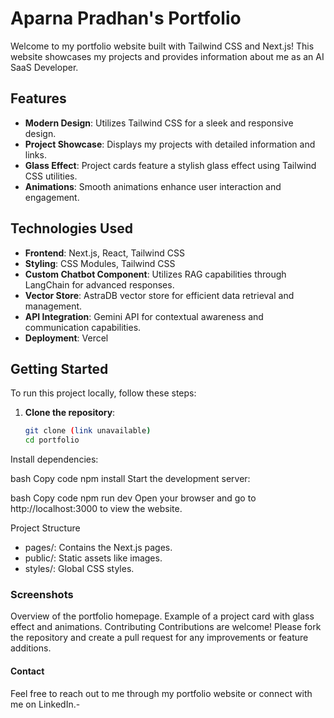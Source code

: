 # Aparna Pradhan's Portfolio

Welcome to my portfolio website built with Tailwind CSS and Next.js! This website showcases my projects and provides information about me as an AI SaaS Developer.

## Features

- **Modern Design**: Utilizes Tailwind CSS for a sleek and responsive design.
- **Project Showcase**: Displays my projects with detailed information and links.
- **Glass Effect**: Project cards feature a stylish glass effect using Tailwind CSS utilities.
- **Animations**: Smooth animations enhance user interaction and engagement.

## Technologies Used

- **Frontend**: Next.js, React, Tailwind CSS
- **Styling**: CSS Modules, Tailwind CSS
- **Custom Chatbot Component**: Utilizes RAG capabilities through LangChain for advanced responses.
- **Vector Store**: AstraDB vector store for efficient data retrieval and management.
- **API Integration**: Gemini API for contextual awareness and communication capabilities.
- **Deployment**: Vercel

## Getting Started

To run this project locally, follow these steps:

1. **Clone the repository**:
   ```bash
   git clone (link unavailable)
   cd portfolio
Install dependencies:

bash
Copy code
npm install
Start the development server:

bash
Copy code
npm run dev
Open your browser and go to http://localhost:3000 to view the website.

Project Structure
- pages/: Contains the Next.js pages.
- public/: Static assets like images.
- styles/: Global CSS styles.
### Screenshots
Overview of the portfolio homepage.
Example of a project card with glass effect and animations.
Contributing
Contributions are welcome! Please fork the repository and create a pull request for any improvements or feature additions.

#### Contact
Feel free to reach out to me through my portfolio website or connect with me on LinkedIn.- 